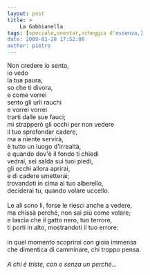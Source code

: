 ```yaml
---
layout: post
title: >
    La Gabbianella
tags: [speciale,onestar,scheggia d'essenza,]
date: 2009-01-20 17:52:00
author: pietro
---
```

Non credere io sento,<br/>io vedo<br/>la tua paura,<br/>so che ti divora,<br/>e come vorrei<br/>sento gli urli rauchi<br/>e vorrei vorrei<br/>trarti dalle sue fauci;<br/>mi strapperò gli occhi per non vedere<br/>il tuo sprofondar cadere,<br/>ma a niente servirà,<br/>è tutto un luogo d'irrealtà,<br/>e quando dov'è il fondo ti chiedi<br/>vedrai, sei salda sui tuoi piedi,<br/>gli occhi allora aprirai,<br/>e di cadere smetterai;<br/>trovandoti in cima al tuo alberello,<br/>deciderai tu, quando volare uccello.<br/><br/>Le ali sono li, forse le riesci anche a vedere,<br/>ma chissà perché, non sai più come volare;<br/>e lascia che il gatto nero, tuo terrore,<br/>ti porti in alto, mostrandoti il tuo errore:<br/><br/>in quel momento scoprirai con gioia immensa<br/>che dimentica di camminare, chi troppo pensa.<br/><br/><span style="font-style: italic">A chi è triste, con o senza un perché...</span>
